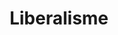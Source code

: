 ---
title: Liberalisme
description: 'Artikelen in dossier Liberalisme.'
heading: 'Meer <i>over</i> Liberalisme'
---